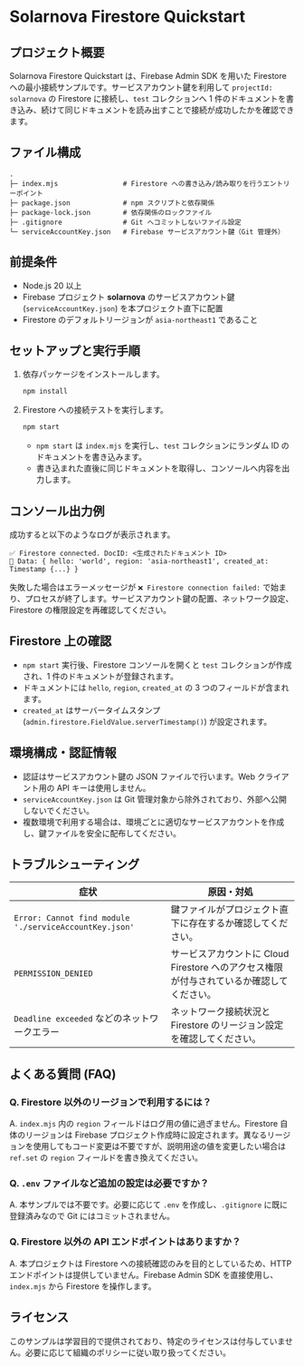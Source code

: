 # Solarnova Firestore Quickstart

## プロジェクト概要
Solarnova Firestore Quickstart は、Firebase Admin SDK を用いた Firestore への最小接続サンプルです。サービスアカウント鍵を利用して `projectId: solarnova` の Firestore に接続し、`test` コレクションへ 1 件のドキュメントを書き込み、続けて同じドキュメントを読み出すことで接続が成功したかを確認できます。

## ファイル構成
```
.
├─ index.mjs                # Firestore への書き込み/読み取りを行うエントリーポイント
├─ package.json             # npm スクリプトと依存関係
├─ package-lock.json        # 依存関係のロックファイル
├─ .gitignore               # Git へコミットしないファイル設定
└─ serviceAccountKey.json   # Firebase サービスアカウント鍵（Git 管理外）
```

## 前提条件
- Node.js 20 以上
- Firebase プロジェクト **solarnova** のサービスアカウント鍵 (`serviceAccountKey.json`) を本プロジェクト直下に配置
- Firestore のデフォルトリージョンが `asia-northeast1` であること

## セットアップと実行手順
1. 依存パッケージをインストールします。
   ```bash
   npm install
   ```

2. Firestore への接続テストを実行します。
   ```bash
   npm start
   ```
   - `npm start` は `index.mjs` を実行し、`test` コレクションにランダム ID のドキュメントを書き込みます。
   - 書き込まれた直後に同じドキュメントを取得し、コンソールへ内容を出力します。

## コンソール出力例
成功すると以下のようなログが表示されます。
```
✅ Firestore connected. DocID: <生成されたドキュメント ID>
📄 Data: { hello: 'world', region: 'asia-northeast1', created_at: Timestamp {...} }
```

失敗した場合はエラーメッセージが `❌ Firestore connection failed:` で始まり、プロセスが終了します。サービスアカウント鍵の配置、ネットワーク設定、Firestore の権限設定を再確認してください。

## Firestore 上の確認
- `npm start` 実行後、Firestore コンソールを開くと `test` コレクションが作成され、1 件のドキュメントが登録されます。
- ドキュメントには `hello`, `region`, `created_at` の 3 つのフィールドが含まれます。
- `created_at` はサーバータイムスタンプ (`admin.firestore.FieldValue.serverTimestamp()`) が設定されます。

## 環境構成・認証情報
- 認証はサービスアカウント鍵の JSON ファイルで行います。Web クライアント用の API キーは使用しません。
- `serviceAccountKey.json` は Git 管理対象から除外されており、外部へ公開しないでください。
- 複数環境で利用する場合は、環境ごとに適切なサービスアカウントを作成し、鍵ファイルを安全に配布してください。

## トラブルシューティング
| 症状 | 原因・対処 |
| ---- | ---------- |
| `Error: Cannot find module './serviceAccountKey.json'` | 鍵ファイルがプロジェクト直下に存在するか確認してください。|
| `PERMISSION_DENIED` | サービスアカウントに Cloud Firestore へのアクセス権限が付与されているか確認してください。|
| `Deadline exceeded` などのネットワークエラー | ネットワーク接続状況と Firestore のリージョン設定を確認してください。|

## よくある質問 (FAQ)
### Q. Firestore 以外のリージョンで利用するには？
A. `index.mjs` 内の `region` フィールドはログ用の値に過ぎません。Firestore 自体のリージョンは Firebase プロジェクト作成時に設定されます。異なるリージョンを使用してもコード変更は不要ですが、説明用途の値を変更したい場合は `ref.set` の `region` フィールドを書き換えてください。

### Q. `.env` ファイルなど追加の設定は必要ですか？
A. 本サンプルでは不要です。必要に応じて `.env` を作成し、`.gitignore` に既に登録済みなので Git にはコミットされません。

### Q. Firestore 以外の API エンドポイントはありますか？
A. 本プロジェクトは Firestore への接続確認のみを目的としているため、HTTP エンドポイントは提供していません。Firebase Admin SDK を直接使用し、`index.mjs` から Firestore を操作します。

## ライセンス
このサンプルは学習目的で提供されており、特定のライセンスは付与していません。必要に応じて組織のポリシーに従い取り扱ってください。
